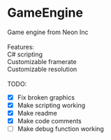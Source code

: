 # GameEngine<br />
Game engine from Neon Inc<br />
<br />
Features:<br />
  C# scripting<br />
  Customizable framerate<br />
  Customizable resolution<br />
  <br />
  TODO:<br />
   - [x] Fix broken graphics<br />
   - [x] Make scripting working<br />
   - [x] Make readme<br />
   - [x] Make code comments<br />
   - [ ] Make debug function working<br />
